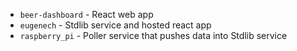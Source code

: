 
* `beer-dashboard` - React web app 
* `eugenech` - Stdlib service and hosted react app 
* `raspberry_pi` - Poller service that pushes data into Stdlib service 